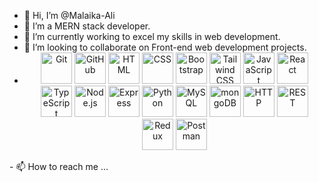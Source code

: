 - 👋 Hi, I’m @Malaika-Ali
- 👀 I’m a MERN stack developer.
- 🌱 I’m currently working to excel my skills in web development.
- 💞️ I’m looking to collaborate on Front-end web development projects.
- <div align="center">
	<a href="https://git-scm.com/doc"><img width="50" src="https://raw.githubusercontent.com/marwin1991/profile-technology-icons/refs/heads/main/icons/git.png" alt="Git" title="Git"/></a>
	<a href="https://docs.github.com/"><img width="50" src="https://raw.githubusercontent.com/marwin1991/profile-technology-icons/refs/heads/main/icons/github.png" alt="GitHub" title="GitHub"/></a>
	<a href="https://developer.mozilla.org/en-US/docs/Web/HTML"><img width="50" src="https://raw.githubusercontent.com/marwin1991/profile-technology-icons/refs/heads/main/icons/html.png" alt="HTML" title="HTML"/></a>
	<a href="https://developer.mozilla.org/en-US/docs/Web/CSS"><img width="50" src="https://raw.githubusercontent.com/marwin1991/profile-technology-icons/refs/heads/main/icons/css.png" alt="CSS" title="CSS"/></a>
	<a href="https://getbootstrap.com/docs/"><img width="50" src="https://raw.githubusercontent.com/marwin1991/profile-technology-icons/refs/heads/main/icons/bootstrap.png" alt="Bootstrap" title="Bootstrap"/></a>
	<a href="https://tailwindcss.com/docs"><img width="50" src="https://raw.githubusercontent.com/marwin1991/profile-technology-icons/refs/heads/main/icons/tailwind_css.png" alt="Tailwind CSS" title="Tailwind CSS"/></a>
	<a href="https://developer.mozilla.org/en-US/docs/Web/JavaScript"><img width="50" src="https://raw.githubusercontent.com/marwin1991/profile-technology-icons/refs/heads/main/icons/javascript.png" alt="JavaScript" title="JavaScript"/></a>
	<a href="https://reactjs.org/docs/getting-started.html"><img width="50" src="https://raw.githubusercontent.com/marwin1991/profile-technology-icons/refs/heads/main/icons/react.png" alt="React" title="React"/></a>
	<a href="https://www.typescriptlang.org/docs/"><img width="50" src="https://raw.githubusercontent.com/marwin1991/profile-technology-icons/refs/heads/main/icons/typescript.png" alt="TypeScript" title="TypeScript"/></a>
	<a href="https://nodejs.org/en/docs/"><img width="50" src="https://raw.githubusercontent.com/marwin1991/profile-technology-icons/refs/heads/main/icons/node_js.png" alt="Node.js" title="Node.js"/></a>
	<a href="https://expressjs.com/"><img width="50" src="https://raw.githubusercontent.com/marwin1991/profile-technology-icons/refs/heads/main/icons/express.png" alt="Express" title="Express"/></a>
	<a href="https://docs.python.org/3/"><img width="50" src="https://raw.githubusercontent.com/marwin1991/profile-technology-icons/refs/heads/main/icons/python.png" alt="Python" title="Python"/></a>
	<a href="https://dev.mysql.com/doc/"><img width="50" src="https://raw.githubusercontent.com/marwin1991/profile-technology-icons/refs/heads/main/icons/mysql.png" alt="MySQL" title="MySQL"/></a>
	<a href="https://docs.mongodb.com/"><img width="50" src="https://raw.githubusercontent.com/marwin1991/profile-technology-icons/refs/heads/main/icons/mongodb.png" alt="mongoDB" title="mongoDB"/></a>
	<a href="https://developer.mozilla.org/en-US/docs/Web/HTTP"><img width="50" src="https://raw.githubusercontent.com/marwin1991/profile-technology-icons/refs/heads/main/icons/http.png" alt="HTTP" title="HTTP"/></a>
	<a href="https://restfulapi.net/"><img width="50" src="https://raw.githubusercontent.com/marwin1991/profile-technology-icons/refs/heads/main/icons/rest.png" alt="REST" title="REST"/></a>
	<a href="https://redux.js.org/"><img width="50" src="https://raw.githubusercontent.com/marwin1991/profile-technology-icons/refs/heads/main/icons/redux.png" alt="Redux" title="Redux"/></a>
       <a href="https://learning.postman.com/docs/"><img width="50" src="https://raw.githubusercontent.com/marwin1991/profile-technology-icons/refs/heads/main/icons/postman.png" alt="Postman" title="Postman"/></a>
</div>
- 📫 How to reach me ...

<!---
Malaika-Ali/Malaika-Ali is a ✨ special ✨ repository because its `README.md` (this file) appears on your GitHub profile.
You can click the Preview link to take a look at your changes.
--->
